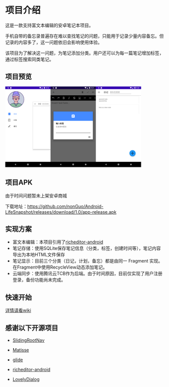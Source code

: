 # 项目介绍
这是一款支持富文本编辑的安卓笔记本项目。

手机自带的备忘录普遍存在难以查找笔记的问题，只能用于记录少量内容备忘。但记录的内容多了，这一问题依旧会影响使用体验。

该项目为了解决这一问题，为笔记添加分类。用户还可以为每一篇笔记增加标签，通过标签搜索同类笔记。



## 项目预览

<img src="https://github.com/nonGuo/Android-LifeSnapshot/raw/1.0/image-preview/preview-1.png" style="zoom:25%;" /><img src="https://github.com/nonGuo/Android-LifeSnapshot/raw/1.0/image-preview/preview-2.png" style="zoom:25%;" /><img src="https://github.com/nonGuo/Android-LifeSnapshot/raw/1.0/image-preview/preview-3.png" style="zoom:25%;" />



## 项目APK

由于时间问题暂未上架安卓商城

下载地址：https://github.com/nonGuo/Android-LifeSnapshot/releases/download/1.0/app-release.apk



## 实现方案

- 富文本编辑：本项目引用了[richeditor-android](https://github.com/wasabeef/richeditor-android)
- 笔记存储：使用SQLite保存笔记信息（分类，标签，创建时间等），笔记内容导出为本地HTML文件保存
- 笔记显示：目前三个分类（日记，计划，备忘）都是由同一 Fragment 实现。在Fragment中使用RecycleView动态添加笔记。
- 云端同步：使用腾讯云TCB作为后端。由于时间原因，目前仅实现了用户注册登录，备份功能尚未完成。



## 快速开始

[详情请看wiki](https://github.com/nonGuo/Android-LifeSnapshot/wiki)



## 感谢以下开源项目

- [SlidingRootNav](https://github.com/yarolegovich/SlidingRootNav)

- [Matisse](https://github.com/zhihu/Matisse)

- [glide](https://github.com/bumptech/glide)

- [richeditor-android](https://github.com/wasabeef/richeditor-android)

- [LovelyDialog](https://github.com/yarolegovich/LovelyDialog)

  